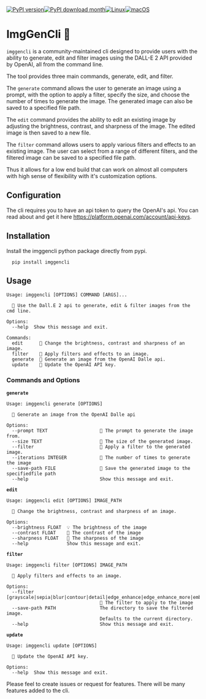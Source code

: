 [![PyPI version](https://badge.fury.io/py/dallecli.png)](https://badge.fury.io/py/dallecli)[![PyPI download month](https://img.shields.io/pypi/dm/dallecli.svg)](https://pypi.python.org/pypi/dallecli/)[![Linux](https://svgshare.com/i/Zhy.svg)](https://svgshare.com/i/Zhy.svg)[![macOS](https://svgshare.com/i/ZjP.svg)](https://svgshare.com/i/ZjP.svg)
# ImgGenCli 💠

`imggencli` is a community-maintained cli designed to provide users with the ability to generate, edit and filter images using the DALL-E 2 API provided by OpenAI, all from the command line.

The tool provides three main commands, generate, edit, and filter.

The `generate` command allows the user to generate an image using a prompt, with the option to apply a filter, specify the size, and choose the number of times to generate the image. The generated image can also be saved to a specified file path.

The `edit` command provides the ability to edit an existing image by adjusting the brightness, contrast, and sharpness of the image. The edited image is then saved to a new file.

The `filter` command allows users to apply various filters and effects to an existing image. The user can select from a range of different filters, and the filtered image can be saved to a specified file path.

Thus it allows for a low end build that can work on almost all computers with high sense of flexibility with it's customization options.

## Configuration

The cli requires you to have an api token to query the OpenAI's api. You can read about and get it here https://platform.openai.com/account/api-keys.

## Installation

Install the imggencli python package directly from pypi. 

```console
  pip install imggencli
```

## Usage

```console
Usage: imggencli [OPTIONS] COMMAND [ARGS]...

  💠 Use the Dall.E 2 api to generate, edit & filter images from the cmd line.

Options:
  --help  Show this message and exit.

Commands:
  edit      🎴 Change the brightness, contrast and sharpness of an image.
  filter    🦄 Apply filters and effects to an image.
  generate  🌸 Generate an image from the OpenAI Dalle api.
  update    🔐 Update the OpenAI API key.
```

### Commands and Options

**```generate```**
```console
Usage: imggencli generate [OPTIONS]

  🌸 Generate an image from the OpenAI Dalle api

Options:
  --prompt TEXT                   💬 The prompt to generate the image from.
  --size TEXT                     📐 The size of the generated image.
  --filter                        🎨 Apply a filter to the generated image.
  --iterations INTEGER            🔄 The number of times to generate the image
  --save-path FILE                💾 Save the generated image to the specifiedfile path
  --help                          Show this message and exit.
```

**```edit```**
```console
Usage: imggencli edit [OPTIONS] IMAGE_PATH

  🎴 Change the brightness, contrast and sharpness of an image.

Options:
  --brightness FLOAT  💡 The brightness of the image
  --contrast FLOAT    🌈 The contrast of the image
  --sharpness FLOAT   🔪 The sharpness of the image
  --help              Show this message and exit.
```

**```filter```**
```console
Usage: imggencli filter [OPTIONS] IMAGE_PATH

  🦄 Apply filters and effects to an image.

Options:
  --filter [grayscale|sepia|blur|contour|detail|edge_enhance|edge_enhance_more|emboss|find_edges|sharpen|smooth|smooth_more|outline|posterize|solarize|invert|flip]
                                  🎨 The filter to apply to the image
  --save-path PATH                The directory to save the filtered image.
                                  Defaults to the current directory.
  --help                          Show this message and exit.
```

**```update```**
```console
Usage: imggencli update [OPTIONS]

  🔐 Update the OpenAI API key.

Options:
  --help  Show this message and exit.
```

Please feel to create issues or request for features. There will be many features added to the cli.
